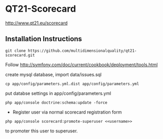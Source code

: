 # QT21-Scorecard

http://www.qt21.eu/scorecard

## Installation Instructions

```
git clone https://github.com/multidimensionalquality/qt21-scorecard.git
```

Follow http://symfony.com/doc/current/cookbook/deployment/tools.html

create mysql database, import data/issues.sql

```
cp app/config/parameters.yml.dist app/config/parameters.yml
```
put databse settings in app/config/parameters.yml

```
php app/console doctrine:schema:update -force
```

* Register user via normal scorecard registration form
```
php app/console scorecard:promote-superuser <<username>>
```
to promoter this user to superuser.
